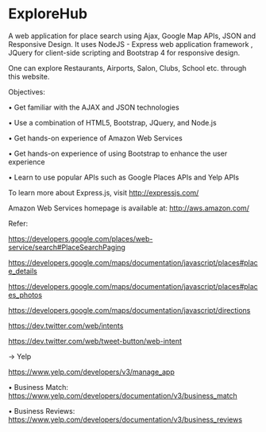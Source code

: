 # ExploreHub
A web application for place search using Ajax, Google Map APIs, JSON and Responsive Design. It uses NodeJS - Express web application framework , JQuery for client-side scripting and Bootstrap 4 for responsive design.

One can explore Restaurants, Airports, Salon, Clubs, School etc. through this website.

Objectives:

• Get familiar with the AJAX and JSON technologies

• Use a combination of HTML5, Bootstrap, JQuery, and Node.js

• Get hands-on experience of  Amazon Web Services

• Get hands-on experience of using Bootstrap to enhance the user experience

• Learn to use popular APIs such as Google Places APIs and Yelp APIs


To learn more about Express.js, visit http://expressjs.com/

Amazon Web Services homepage is available at: http://aws.amazon.com/

Refer:

https://developers.google.com/places/web-service/search#PlaceSearchPaging

https://developers.google.com/maps/documentation/javascript/places#place_details

https://developers.google.com/maps/documentation/javascript/places#places_photos

https://developers.google.com/maps/documentation/javascript/directions

https://dev.twitter.com/web/intents

https://dev.twitter.com/web/tweet-button/web-intent

-> Yelp

https://www.yelp.com/developers/v3/manage_app

• Business Match: https://www.yelp.com/developers/documentation/v3/business_match

• Business Reviews: https://www.yelp.com/developers/documentation/v3/business_reviews

